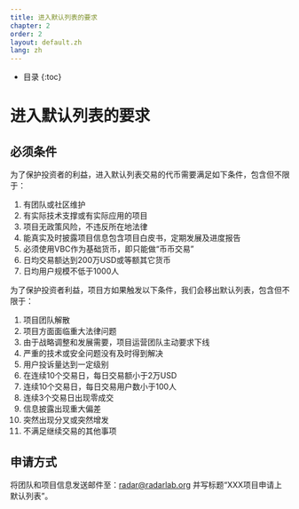 ```yaml
---
title: 进入默认列表的要求
chapter: 2
order: 2
layout: default.zh
lang: zh
---
```


*  目录
{:toc}

# 进入默认列表的要求

## 必须条件

为了保护投资者的利益，进入默认列表交易的代币需要满足如下条件，包含但不限于：

1. 有团队或社区维护
2. 有实际技术支撑或有实际应用的项目
3. 项目无政策风险，不违反所在地法律
4. 能真实及时披露项目信息包含项目白皮书，定期发展及进度报告
5. 必须使用VBC作为基础货币，即只能做“币币交易”
6. 日均交易额达到200万USD或等额其它货币
7. 日均用户规模不低于1000人

为了保护投资者利益，项目方如果触发以下条件，我们会移出默认列表，包含但不限于：

1. 项目团队解散
2. 项目方面面临重大法律问题
3. 由于战略调整和发展需要，项目运营团队主动要求下线
4. 严重的技术或安全问题没有及时得到解决
5. 用户投诉量达到一定级别
6. 在连续10个交易日，每日交易额小于2万USD
7. 连续10个交易日，每日交易用户数小于100人
8. 连续3个交易日出现零成交
9. 信息披露出现重大偏差
10. 突然出现分叉或突然增发
11. 不满足继续交易的其他事项

## 申请方式

将团队和项目信息发送邮件至：radar@radarlab.org 并写标题“XXX项目申请上默认列表”。